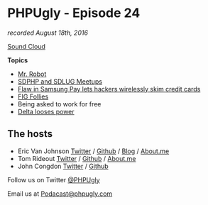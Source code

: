 # PHPUgly - Episode 24
*recorded August 18th, 2016*

[Sound Cloud](https://soundcloud.com/phpugly/episode24)

**Topics**

* [Mr. Robot](http://www.usanetwork.com/mrrobot)
* [SDPHP and SDLUG Meetups](http://www.meetup.com/SanDiegoPHP/)
* [Flaw in Samsung Pay lets hackers wirelessly skim credit cards](http://www.zdnet.com/article/flaw-in-samsung-pay-lets-hackers-wirelessly-skim-credit-cards/)
* [FIG Follies](http://paul-m-jones.com/archives/6389)
* Being asked to work for free
* [Delta looses power](http://www.bbc.com/news/world-us-canada-37007908)

## The hosts
* Eric Van Johnson [Twitter](https://twitter.com/shocm) / [Github](https://github.com/ericvanjohnson/) / [Blog](https://www.shocm.com) / [About.me](https://about.me/shocm) 
* Tom Rideout [Twitter](https://twitter.com/realrideout) / [Github](https://github.com/trideout/) / [About.me](https://about.me/thomasrideout)
* John Congdon [Twitter](https://twitter.com/johncongdon) / [Github](https://github.com/johncongdon) 

Follow us on Twitter [@PHPUgly](https://twitter.com/phpugly) 

Email us at [Podacast@phpugly.com](mailto:podcast@phpugly.com)
